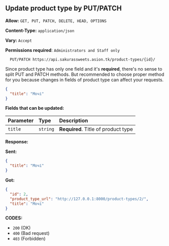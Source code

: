 ## Update product type by PUT/PATCH

**Allow:** `GET, PUT, PATCH, DELETE, HEAD, OPTIONS`

**Content-Type:** `application/json`

**Vary:** `Accept`

**Permissions required**: `Administrators and Staff only`

```
  PUT/PATCH https://api.sakurassweets.asion.tk/product-types/{id}/
```

Since product type has only one field and it's **required**, there's no sense to split PUT and PATCH methods. But recommended to choose proper method for you because changes in fields of product type can affect your requests.

```json
{
  "title": "Мочі"
}
```

**Fields that can be updated:**

| Parameter | Type     | Description                         |
| :-------- | :------- | :---------------------------------- |
| `title`   | `string` | **Required**. Title of product type |

**Response:**

**Sent:**

```json
{
  "title": "Мочі"
}
```

**Got:**

```json
{
  "id": 2,
  "product_type_url": "http://127.0.0.1:8000/product-types/2/",
  "title": "Мочі"
}
```

**CODES:**

- `200` (OK)
- `400` (Bad request)
- `403` (Forbidden)
